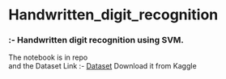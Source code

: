 # Handwritten_digit_recognition

### :- Handwritten digit recognition using SVM.
The notebook is in repo <br>
and the Dataset Link :- <a href="https://www.kaggle.com/nishithasaravanan/digit-svm">Dataset</a> Download it from Kaggle
